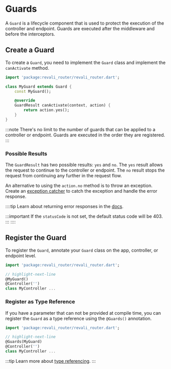 # Guards

A `Guard` is a lifecycle component that is used to protect the execution of the controller and endpoint. Guards are executed after the middleware and before the interceptors.

## Create a Guard

To create a `Guard`, you need to implement the `Guard` class and implement the `canActivate` method.

```dart title="lib/guards/my_guard.dart"
import 'package:revali_router/revali_router.dart';

class MyGuard extends Guard {
    const MyGuard();

    @override
    GuardResult canActivate(context, action) {
        return action.yes();
    }
}
```

:::note
There's no limit to the number of guards that can be applied to a controller or endpoint. Guards are executed in the order they are registered.
:::

### Possible Results

The `GuardResult` has two possible results: `yes` and `no`. The `yes` result allows the request to continue to the controller or endpoint. The `no` result stops the request from continuing any further in the request flow.

An alternative to using the `action.no` method is to throw an exception. Create an [exception catcher](./exception-catchers.md) to catch the exception and handle the error response.

::::tip
Learn about returning error responses in the [docs](/constructs/revali_server/lifecycle-components#error-responses).

:::important
If the `statusCode` is not set, the default status code will be 403.
:::
::::

## Register the Guard

To register the `Guard`, annotate your `Guard` class on the app, controller, or endpoint level.

```dart title="lib/controllers/my_controller.dart"
import 'package:revali_router/revali_router.dart';

// highlight-next-line
@MyGuard()
@Controller('')
class MyController ...
```

### Register as Type Reference

If you have a parameter that can not be provided at compile time, you can register the `Guard` as a type reference using the `@Guards()` annotation.

```dart title="lib/controllers/my_controller.dart"
import 'package:revali_router/revali_router.dart';

// highlight-next-line
@Guards(MyGuard)
@Controller('')
class MyController ...
```

:::tip
Learn more about [type referencing](/constructs/revali_server/tidbits#using-types-in-annotations).
:::
